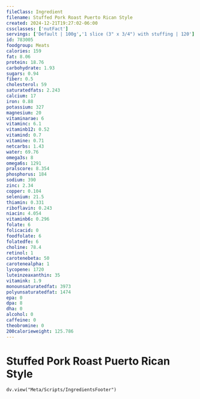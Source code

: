 ```yaml
---
fileClass: Ingredient
filename: Stuffed Pork Roast Puerto Rican Style
created: 2024-12-21T19:27:02-06:00
cssclasses: ['nutFact']
servings: ['Default | 100g','1 slice (3" x 3/4") with stuffing | 120']
id: 783005
foodgroup: Meats
calories: 159
fat: 8.06
protein: 18.76
carbohydrate: 1.93
sugars: 0.94
fiber: 0.5
cholesterol: 59
saturatedfats: 2.243
calcium: 17
iron: 0.88
potassium: 327
magnesium: 20
vitaminarae: 6
vitaminc: 6.1
vitaminb12: 0.52
vitamind: 0.7
vitamine: 0.71
netcarbs: 1.43
water: 69.76
omega3s: 8
omega6s: 1291
pralscore: 8.354
phosphorus: 184
sodium: 390
zinc: 2.34
copper: 0.104
selenium: 21.5
thiamin: 0.331
riboflavin: 0.243
niacin: 4.054
vitaminb6: 0.296
folate: 6
folicacid: 0
foodfolate: 6
folatedfe: 6
choline: 78.4
retinol: 1
carotenebeta: 50
carotenealpha: 1
lycopene: 1720
luteinzeaxanthin: 35
vitamink: 1.9
monounsaturatedfat: 3973
polyunsaturatedfat: 1474
epa: 0
dpa: 8
dha: 0
alcohol: 0
caffeine: 0
theobromine: 0
200calorieweight: 125.786
---
```


# Stuffed Pork Roast Puerto Rican Style

```dataviewjs
dv.view("Meta/Scripts/IngredientsFooter")
```